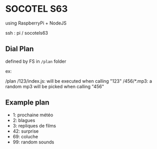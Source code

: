 # SOCOTEL S63

using RaspberryPi + NodeJS

ssh : pi / socotels63

## Dial Plan

defined by FS in `/plan` folder

ex:

 /plan
   /123/index.js: will be executed when calling "123"
   /456/*.mp3: a random mp3 will be picked when calling "456"


## Example plan

 - 1: prochaine météo
 - 2: blagues
 - 3: repliques de films
 - 42: surprise
 - 69: coluche
 - 99: random sounds

